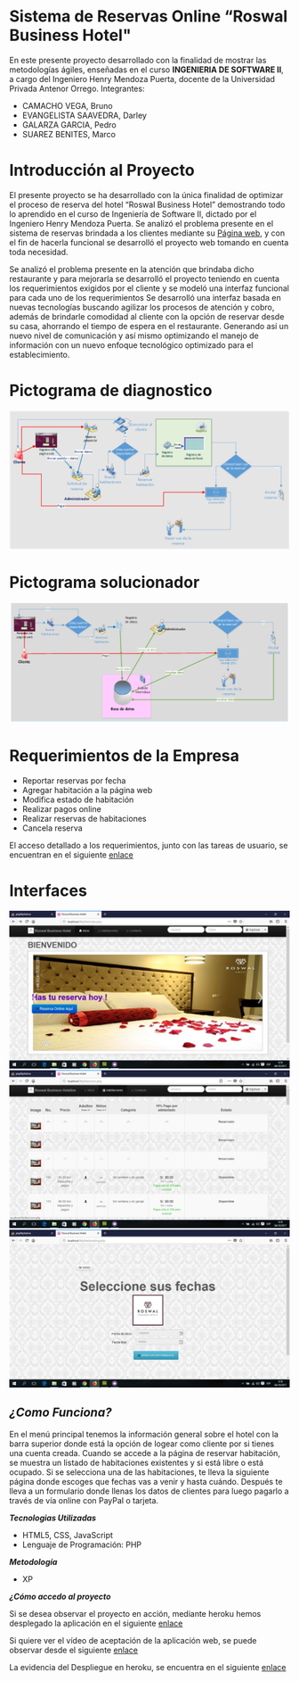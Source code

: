 # Sistema de Reservas Online “Roswal Business Hotel"
En este presente proyecto desarrollado con la finalidad de mostrar las metodologías ágiles, enseñadas en el curso **INGENIERIA DE SOFTWARE II**, a cargo del Ingeniero Henry Mendoza Puerta, docente de la Universidad Privada Antenor Orrego. 
Integrantes:
+	CAMACHO VEGA, Bruno
+	EVANGELISTA SAAVEDRA, Darley
+ GALARZA GARCIA, Pedro
+ SUAREZ BENITES, Marco
#  Introducción al Proyecto
El presente proyecto se ha desarrollado con la única finalidad de optimizar el proceso de reserva del hotel “Roswal Business Hotel” demostrando todo lo aprendido en el curso de Ingeniería de Software II, dictado por el Ingeniero Henry Mendoza Puerta.
Se analizó el problema presente en el sistema de reservas brindada a los clientes mediante su [Página web](http://roswalhotel.com/), y con el fin de hacerla funcional se desarrolló el proyecto web tomando en cuenta toda necesidad.

Se analizó el problema presente en la atención que brindaba dicho restaurante y para mejorarla se desarrolló el proyecto teniendo en cuenta los requerimientos exigidos por el cliente y se modeló una interfaz funcional para cada uno de los requerimientos Se desarrolló una interfaz basada en nuevas tecnologías buscando agilizar los procesos de atención y cobro, además de brindarle comodidad al cliente con la opción de reservar desde su casa, ahorrando el tiempo de espera en el restaurante. Generando así un nuevo nivel de comunicación y así mismo optimizando el manejo de información con un nuevo enfoque tecnológico optimizado para el establecimiento.

# Pictograma  de diagnostico 

<img src= 'https://github.com/DarleySaavedra/roswal-hotel/blob/master/Diagrama%20Diagnosticador.png'/>

# Pictograma solucionador

<img src='https://github.com/DarleySaavedra/roswal-hotel/blob/master/Diagrama%20Solucionador.png'/>

# Requerimientos de la Empresa
+ Reportar reservas por fecha
+  Agregar habitación a la página web
+  Modifica estado de habitación
+ Realizar pagos online
+ Realizar reservas de habitaciones
+ Cancela reserva

El acceso detallado a los requerimientos, junto con las tareas de usuario, se encuentran en el siguiente [enlace](https://drive.google.com/drive/u/0/folders/0B3PlPuPzfmtkZ0VfeVBWazRLUDg)
# Interfaces
<img src='https://github.com/DarleySaavedra/roswal-hotel/blob/master/Entrada.jpg'/>
<img src ='https://github.com/DarleySaavedra/roswal-hotel/blob/master/Hab.jpg'/>
<img src= 'https://github.com/DarleySaavedra/roswal-hotel/blob/master/Reservar.jpg'/>

***¿Como Funciona?***
--------------------
En el menú principal tenemos la información general sobre el hotel con la barra superior donde está la opción de logear como cliente por si tienes una cuenta creada. Cuando se accede a la página de reservar habitación, se muestra un listado de habitaciones existentes y si está libre o está ocupado.  Si se selecciona una de las habitaciones, te lleva la siguiente página donde escoges que fechas vas a venir y hasta cuándo. Después te lleva a un formulario donde llenas los datos de clientes para luego pagarlo a través de vía online con PayPal o tarjeta.

***Tecnologias Utilizadas***
+ HTML5, CSS, JavaScript
+ Lenguaje de Programación: PHP

***Metodología***
+ XP

***¿Cómo accedo al proyecto***

Si se desea observar el proyecto en acción, mediante heroku hemos desplegado la aplicación en el siguiente [enlace](https://drive.google.com/drive/u/0/folders/0B3PlPuPzfmtkR0d0aU9HVlBJZ2s)

Si quiere ver el vídeo de aceptación de la aplicación web, se puede observar desde el siguiente [enlace](https://youtu.be/OrOuIaipRC0)

La evidencia del Despliegue en heroku, se encuentra en el siguiente [enlace](https://hotelroswal.herokuapp.com/)

  
